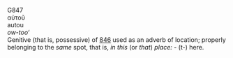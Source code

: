 <body>
  <p>G847<br>  αὐτοῦ  <br> autou  <br><i>ow-too‘ </i><br>Genitive (that is, possessive) of <a href="g0846.htm">846</a>  used as an adverb of location; properly belonging to the <i>same</i> spot, that is, <i>in</i> <i>this</i> (or <i>that</i>) <i>place:</i> - (t-) here.<br></p>
 </body>